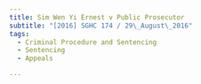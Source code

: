 ```yaml
---
title: Sim Wen Yi Ernest v Public Prosecutor 
subtitle: "[2016] SGHC 174 / 29\_August\_2016"
tags:
  - Criminal Procedure and Sentencing
  - Sentencing
  - Appeals

---
```


